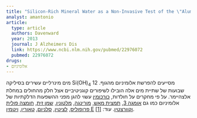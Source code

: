 ```yaml
---
title: "Silicon-Rich Mineral Water as a Non-Invasive Test of the \"Aluminum Hypothesis\" in Alzheimer's Disease"
analyst: amantonio
article:
  type: article
  authors: Davenward
  year: 2013
  journal: J Alzheimers Dis
  link: https://www.ncbi.nlm.nih.gov/pubmed/22976072
  pubmed: 22976072
drugs:
- אלומיניום
---
```


מים מינרליים עשירים בסיליקה Si(OH)<sub>4</sub> מסייעים להפרשת אלומיניום מהגוף.
12 שבועות של שתיית מים אלה הובילו לשיפורים קוגניטיביים אצל חלק מהחולים במחלת אלצהיימר.
על פי מחקרים על חולדות, [כורכומין](https://www.ncbi.nlm.nih.gov/pubmed/22130689) עשוי להגן מפני ההשפעות הדלקתיות של אלומיניום כמו גם [אומגה 3](https://www.ncbi.nlm.nih.gov/pubmed/27055897), [תמצית מאש](https://www.ncbi.nlm.nih.gov/pubmed/28128384), [מורינגה](https://www.ncbi.nlm.nih.gov/pubmed/28397152), [מלטונין](https://www.ncbi.nlm.nih.gov/pubmed/26374992), [שמן זית](https://www.ncbi.nlm.nih.gov/pubmed/25690328), [חומצה פולית](https://www.ncbi.nlm.nih.gov/pubmed/28119228) [פרופוליס](https://www.ncbi.nlm.nih.gov/pubmed/19425234), [לציטין](https://www.ncbi.nlm.nih.gov/pubmed/28523611), [סלניום](https://www.ncbi.nlm.nih.gov/pubmed/23219369), [טאורין](https://www.ncbi.nlm.nih.gov/pubmed/24770980), [ויטמין E](https://www.ncbi.nlm.nih.gov/pubmed/16545059) [וקוורצטין](https://www.ncbi.nlm.nih.gov/pubmed/22918785). עוד: [[1]](http://vaccinepapers.org/nutrients-preventing-aluminum-toxicity).

